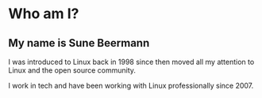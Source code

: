 # Who am I?

## My name is Sune Beermann

I was introduced to Linux back in 1998 since then moved all my attention to Linux and the open source community.

I work in tech and have been working with Linux professionally since 2007.

